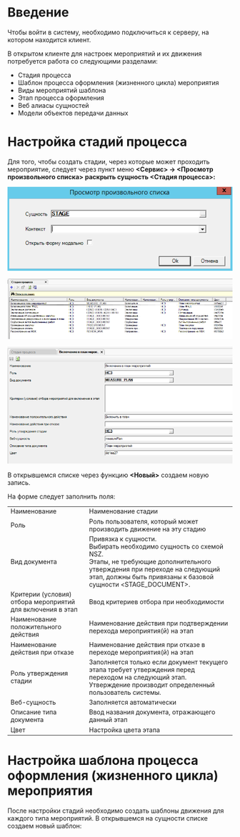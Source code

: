 <!-- TITLE: Подсистема «Контроль НСЗ» (толстый клиент) -->
<!-- SUBTITLE: Рабочая инструкция пользователя-->

# Введение
Чтобы войти в систему, необходимо подключиться к серверу, на котором находится клиент.

В открытом клиенте для настроек мероприятий и их движения потребуется работа со следующими разделами:
* 	Стадия процесса
* Шаблон процесса оформления (жизненного цикла) мероприятия
* 	Виды мероприятий шаблона
* 	Этап процесса оформления
* 	Веб алиасы сущностей
* 	Модели объектов передачи данных

# Настройка стадий процесса
Для того, чтобы создать стадии, через которые может проходить мероприятие, следует через пункт меню **<Сервис> → <Просмотр произвольного списка> раскрыть сущность <Стадия процесса>:**

![1](/uploads/nsz/-1.png "1")

![2](/uploads/nsz/-2.png "2")

![3](/uploads/nsz/-3.png "3")

В открывшемся списке через функцию **<Новый>** создаем новую запись. 

На форме следует заполнить поля:

|  | |
| ------------- | ------------- |
|Наименование	|Наименование стадии|
|Роль	|Роль пользователя, который может производить движение на эту стадию|
|Вид документа	|Привязка к сущности.<br>Выбирать необходимо сущность со схемой NSZ.<br>Этапы, не требующие дополнительного утверждения при переходе на следующий этап, должны быть привязаны к базовой сущности <STAGE_DOCUMENT>.|
|Критерии (условия) отбора мероприятий для включения в этап	|Ввод критериев отбора при необходимости|
|Наименование положительного действия	|Наименование действия при подтверждении перехода мероприятия(й) на этап|
|Наименование действия при отказе	|Наименование действия при отказе в переходе мероприятия(й) на этап|
|Роль утверждения стадии	|Заполняется только если документ текущего этапа требует утверждения перед переходом на следующий этап. Утверждение производит определенный пользователь системы.|
|Веб-сущность	|Заполняется автоматически|
|Описание типа документа	|Ввод названия документа, отражающего данный этап|
|Цвет	|Настройка цвета этапа|

#	Настройка шаблона процесса оформления (жизненного цикла) мероприятия
После настройки стадий необходимо создать шаблоны движения для каждого типа мероприятий.
В открывшемся на сущности списке создаем новый шаблон:


